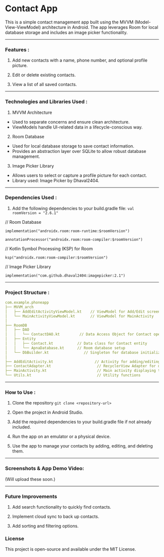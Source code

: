 # Contact App

This is a simple contact management app built using the MVVM (Model-View-ViewModel) architecture in Android. The app leverages Room for local database storage and includes an image picker functionality.

---

### Features :

1. Add new contacts with a name, phone number, and optional profile picture.

2. Edit or delete existing contacts.

3. View a list of all saved contacts.

---

### Technologies and Libraries Used :

1. MVVM Architecture
- Used to separate concerns and ensure clean architecture.
- ViewModels handle UI-related data in a lifecycle-conscious way.

2. Room Database
- Used for local database storage to save contact information.
- Provides an abstraction layer over SQLite to allow robust database management.

3. Image Picker Library
- Allows users to select or capture a profile picture for each contact.
- Library used: Image Picker by Dhaval2404.

---

### Dependencies Used :
1. Add the following dependencies to your build.gradle file:
```val roomVersion = "2.6.1"```

// Room Database

```implementation("androidx.room:room-runtime:$roomVersion")```

```annotationProcessor("androidx.room:room-compiler:$roomVersion")```

// Kotlin Symbol Processing (KSP) for Room

```ksp("androidx.room:room-compiler:$roomVersion")```

// Image Picker Library

```implementation("com.github.dhaval2404:imagepicker:2.1")```

---

### Project Structure :

```yaml
com.example.phoneapp
├── MVVM_arch
│   ├── AddEditActivityViewModel.kt    // ViewModel for Add/Edit screen
│   └── MainActivityViewModel.kt       // ViewModel for MainActivity
│
├── RoomDB
│   ├── DAO
│   │   └── ContactDAO.kt         // Data Access Object for Contact operations
│   ├── Entity
│   │   ├── Contact.kt           // Data class for Contact entity
│   │   └── ApnaDatabase.kt      // Room database setup
│   └── DbBuilder.kt                // Singleton for database initialization
│
├── AddEditActivity.kt                   // Activity for adding/editing a contact
├── ContactAdapter.kt                     // RecyclerView Adapter for displaying contacts
├── MainActivity.kt                       // Main activity displaying the contact list
└── Utils.kt                              // Utility functions
```

---

### How to Use :
1. Clone the repository
```git clone <repository-url>```

2. Open the project in Android Studio.

3. Add the required dependencies to your build.gradle file if not already included.

4. Run the app on an emulator or a physical device.

5. Use the app to manage your contacts by adding, editing, and deleting them.

---

### Screenshots & App Demo Video:

(Will upload these soon.)

---

### Future Improvements

1. Add search functionality to quickly find contacts.

2. Implement cloud sync to back up contacts.

3. Add sorting and filtering options.

### License

This project is open-source and available under the MIT License.
